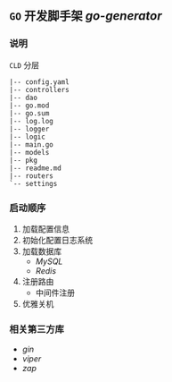 ## `GO` 开发脚手架 *go-generator*
### 说明
`CLD` 分层
```tree
|-- config.yaml
|-- controllers
|-- dao        
|-- go.mod     
|-- go.sum     
|-- log.log
|-- logger
|-- logic
|-- main.go
|-- models
|-- pkg
|-- readme.md
|-- routers
`-- settings
```
### 启动顺序
1. 加载配置信息
2. 初始化配置日志系统
3. 加载数据库
   - *MySQL*
   - *Redis*
4. 注册路由
   - 中间件注册
5. 优雅关机

### 相关第三方库
- *gin*
- *viper*
- *zap*